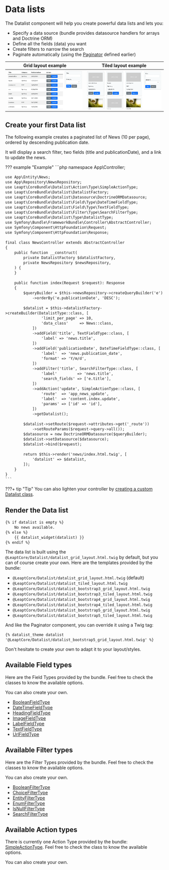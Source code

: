 # Data lists

The Datalist component will help you create powerful data lists and lets you:

- Specify a data source (bundle provides datasource handlers for arrays and Doctrine ORM)
- Define all the fields (data) you want
- Create filters to narrow the search
- Paginate automatically (using the [Paginator](paginator.md) defined earlier)

| Grid layout example | Tiled layout example |
| --- | --- |
| ![Example of grid datalist layout](images/datalist-grid-demo.webp "Example of grid datalist layout") | ![Example of tiled datalist layout](images/datalist-tiled-demo.webp "Example of tiled datalist layout") |

## Create your first Data list

The following example creates a paginated list of News (10 per page), ordered by descending publication date.

It will display a search filter, two fields (title and publicationDate), and a link to update the news.

??? example "Example"
    ```php
    namespace App\Controller;
    
    use App\Entity\News;
    use App\Repository\NewsRepository;
    use Leapt\CoreBundle\Datalist\Action\Type\SimpleActionType;
    use Leapt\CoreBundle\Datalist\DatalistFactory;
    use Leapt\CoreBundle\Datalist\Datasource\DoctrineORMDatasource;
    use Leapt\CoreBundle\Datalist\Field\Type\DateTimeFieldType;
    use Leapt\CoreBundle\Datalist\Field\Type\TextFieldType;
    use Leapt\CoreBundle\Datalist\Filter\Type\SearchFilterType;
    use Leapt\CoreBundle\Datalist\Type\DatalistType;
    use Symfony\Bundle\FrameworkBundle\Controller\AbstractController;
    use Symfony\Component\HttpFoundation\Request;
    use Symfony\Component\HttpFoundation\Response;
    
    final class NewsController extends AbstractController
    {
        public function __construct(
            private DatalistFactory $datalistFactory,
            private NewsRepository $newsRepository,
        ) {
        }
        
        public function index(Request $request): Response
        {
            $queryBuilder = $this->newsRepository->createQueryBuilder('e')
                ->orderBy('e.publicationDate', 'DESC');
            
            $datalist = $this->datalistFactory->createBuilder(DatalistType::class, [
                    'limit_per_page' => 10,
                    'data_class'     => News::class,
                ])
                ->addField('title', TextFieldType::class, [
                    'label' => 'news.title',
                ])
                ->addField('publicationDate', DateTimeFieldType::class, [
                    'label'  => 'news.publication_date',
                    'format' => 'Y/m/d',
                ])
                ->addFilter('title', SearchFilterType::class, [
                    'label'         => 'news.title',
                    'search_fields' => ['e.title'],
                ])
                ->addAction('update', SimpleActionType::class, [
                    'route'  => 'app_news_update',
                    'label'  => 'content.index.update',
                    'params' => ['id' => 'id'],
                ])
                ->getDatalist();
    
            $datalist->setRoute($request->attributes->get('_route'))
                ->setRouteParams($request->query->all());
            $datasource = new DoctrineORMDatasource($queryBuilder);
            $datalist->setDatasource($datasource);
            $datalist->bind($request);
            
            return $this->render('news/index.html.twig', [
                'datalist' => $datalist,
            ]);
        }
    }
    ```

???+ tip "Tip"
    You can also lighten your controller by [creating a custom Datalist class](data_lists/custom_data_list.md).

## Render the Data list

```twig
{% if datalist is empty %}
    No news available.
{% else %}
    {{ datalist_widget(datalist) }}
{% endif %}
```

The data list is built using the `@LeaptCore/Datalist/datalist_grid_layout.html.twig` by default, but you can
of course create your own. Here are the templates provided by the bundle:

- `@LeaptCore/Datalist/datalist_grid_layout.html.twig` (default)
- `@LeaptCore/Datalist/datalist_tiled_layout.html.twig`
- `@LeaptCore/Datalist/datalist_bootstrap3_grid_layout.html.twig`
- `@LeaptCore/Datalist/datalist_bootstrap3_tiled_layout.html.twig`
- `@LeaptCore/Datalist/datalist_bootstrap4_grid_layout.html.twig`
- `@LeaptCore/Datalist/datalist_bootstrap4_tiled_layout.html.twig`
- `@LeaptCore/Datalist/datalist_bootstrap5_grid_layout.html.twig`
- `@LeaptCore/Datalist/datalist_bootstrap5_tiled_layout.html.twig`

And like the Paginator component, you can override it using a Twig tag:

```twig
{% datalist_theme datalist '@LeaptCore/Datalist/datalist_bootstrap5_grid_layout.html.twig' %}
```

Don't hesitate to create your own to adapt it to your layout/styles.

## Available Field types

Here are the Field Types provided by the bundle. Feel free to check the classes to know the available options.

You can also create your own.

- [BooleanFieldType](https://github.com/leapt/core-bundle/blob/4.x/src/Datalist/Field/Type/BooleanFieldType.php)
- [DateTimeFieldType](https://github.com/leapt/core-bundle/blob/4.x/src/Datalist/Field/Type/DateTimeFieldType.php)
- [HeadingFieldType](https://github.com/leapt/core-bundle/blob/4.x/src/Datalist/Field/Type/HeadingFieldType.php)
- [ImageFieldType](https://github.com/leapt/core-bundle/blob/4.x/src/Datalist/Field/Type/ImageFieldType.php)
- [LabelFieldType](https://github.com/leapt/core-bundle/blob/4.x/src/Datalist/Field/Type/LabelFieldType.php)
- [TextFieldType](https://github.com/leapt/core-bundle/blob/4.x/src/Datalist/Field/Type/TextFieldType.php)
- [UrlFieldType](https://github.com/leapt/core-bundle/blob/4.x/src/Datalist/Field/Type/UrlFieldType.php)

## Available Filter types

Here are the Filter Types provided by the bundle. Feel free to check the classes to know the available options.

You can also create your own.

- [BooleanFilterType](https://github.com/leapt/core-bundle/blob/4.x/src/Datalist/Filter/Type/BooleanFilterType.php)
- [ChoiceFilterType](https://github.com/leapt/core-bundle/blob/4.x/src/Datalist/Filter/Type/ChoiceFilterType.php)
- [EntityFilterType](https://github.com/leapt/core-bundle/blob/4.x/src/Datalist/Filter/Type/EntityFilterType.php)
- [EnumFilterType](https://github.com/leapt/core-bundle/blob/4.x/src/Datalist/Filter/Type/EnumFilterType.php)
- [IsNullFilterType](https://github.com/leapt/core-bundle/blob/4.x/src/Datalist/Filter/Type/IsNullFilterType.php)
- [SearchFilterType](https://github.com/leapt/core-bundle/blob/4.x/src/Datalist/Filter/Type/SearchFilterType.php)

## Available Action types

There is currently one Action Type provided by the bundle: [SimpleActionType](https://github.com/leapt/core-bundle/blob/4.x/src/Datalist/Action/Type/SimpleActionType.php).
Feel free to check the class to know the available options.

You can also create your own.
